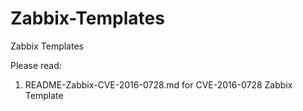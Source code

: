 # Zabbix-Templates
Zabbix Templates

Please read: 
1. README-Zabbix-CVE-2016-0728.md for CVE-2016-0728 Zabbix Template
